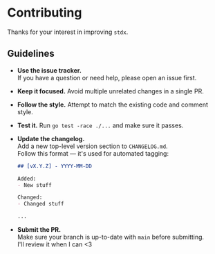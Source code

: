 # Contributing

Thanks for your interest in improving `stdx`.

## Guidelines

- **Use the issue tracker.**  
  If you have a question or need help, please open an issue first.
- **Keep it focused.** Avoid multiple unrelated changes in a single PR.
- **Follow the style.** Attempt to match the existing code and comment style.
- **Test it.** Run `go test -race ./...` and make sure it passes.
- **Update the changelog.**  
  Add a new top-level version section to `CHANGELOG.md`.  
  Follow this format — it's used for automated tagging:

  ```markdown
  ## [vX.Y.Z] - YYYY-MM-DD

  Added:
  - New stuff

  Changed:
  - Changed stuff

  ...
  ```

- **Submit the PR.**  
  Make sure your branch is up-to-date with `main` before submitting.  
  I'll review it when I can <3

